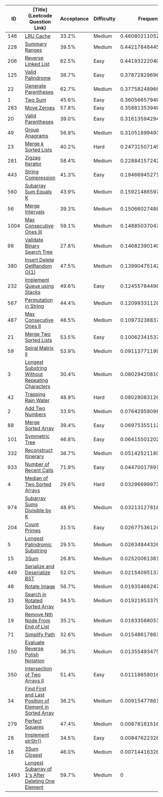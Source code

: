 |ID|[Title](Leetcode Question Link)|Acceptance|Difficulty|Frequency|
|----|-----|----|---|---|
|146|[LRU Cache]( https://leetcode.com/problems/lru-cache)|33.2%|Medium|0.46080211052317804|
|228|[Summary Ranges]( https://leetcode.com/problems/summary-ranges)|39.5%|Medium|0.44217848445366176|
|206|[Reverse Linked List]( https://leetcode.com/problems/reverse-linked-list)|62.5%|Easy|0.44193222040156394|
|125|[Valid Palindrome]( https://leetcode.com/problems/valid-palindrome)|36.7%|Easy|0.3787282969631441|
|22|[Generate Parentheses]( https://leetcode.com/problems/generate-parentheses)|62.7%|Medium|0.37758248966083463|
|1|[Two Sum]( https://leetcode.com/problems/two-sum)|45.6%|Easy|0.36056657949055176|
|283|[Move Zeroes]( https://leetcode.com/problems/move-zeroes)|57.8%|Easy|0.3588135394901179|
|20|[Valid Parentheses]( https://leetcode.com/problems/valid-parentheses)|39.0%|Easy|0.3161359429418766|
|49|[Group Anagrams]( https://leetcode.com/problems/group-anagrams)|56.9%|Medium|0.310518994932053|
|23|[Merge k Sorted Lists]( https://leetcode.com/problems/merge-k-sorted-lists)|40.2%|Hard|0.24731507149363313|
|281|[Zigzag Iterator]( https://leetcode.com/problems/zigzag-iterator)|58.4%|Medium|0.22884157242884745|
|443|[String Compression]( https://leetcode.com/problems/string-compression)|41.3%|Easy|0.19466945271128616|
|560|[Subarray Sum Equals K]( https://leetcode.com/problems/subarray-sum-equals-k)|43.9%|Medium|0.1592148659754748|
|56|[Merge Intervals]( https://leetcode.com/problems/merge-intervals)|39.3%|Medium|0.1506602748874898|
|1004|[Max Consecutive Ones III]( https://leetcode.com/problems/max-consecutive-ones-iii)|59.1%|Medium|0.14885037047435706|
|98|[Validate Binary Search Tree]( https://leetcode.com/problems/validate-binary-search-tree)|27.8%|Medium|0.14682390140626445|
|380|[Insert Delete GetRandom O(1)]( https://leetcode.com/problems/insert-delete-getrandom-o1)|47.5%|Medium|0.13990475142949543|
|232|[Implement Queue using Stacks]( https://leetcode.com/problems/implement-queue-using-stacks)|49.6%|Easy|0.12455784498557357|
|567|[Permutation in String]( https://leetcode.com/problems/permutation-in-string)|44.4%|Medium|0.12099331128663167|
|487|[Max Consecutive Ones II]( https://leetcode.com/problems/max-consecutive-ones-ii)|48.5%|Medium|0.10973238837921641|
|21|[Merge Two Sorted Lists]( https://leetcode.com/problems/merge-two-sorted-lists)|53.5%|Easy|0.10062341537355711|
|59|[Spiral Matrix II]( https://leetcode.com/problems/spiral-matrix-ii)|53.9%|Medium|0.09113771199852426|
|3|[Longest Substring Without Repeating Characters]( https://leetcode.com/problems/longest-substring-without-repeating-characters)|30.4%|Medium|0.080294208103556|
|42|[Trapping Rain Water]( https://leetcode.com/problems/trapping-rain-water)|48.9%|Hard|0.08028083126080282|
|2|[Add Two Numbers]( https://leetcode.com/problems/add-two-numbers)|33.9%|Medium|0.07642959098535268|
|88|[Merge Sorted Array]( https://leetcode.com/problems/merge-sorted-array)|39.4%|Easy|0.0697535511282702|
|101|[Symmetric Tree]( https://leetcode.com/problems/symmetric-tree)|46.8%|Easy|0.06415501202452933|
|332|[Reconstruct Itinerary]( https://leetcode.com/problems/reconstruct-itinerary)|36.7%|Medium|0.05142521180743711|
|933|[Number of Recent Calls]( https://leetcode.com/problems/number-of-recent-calls)|71.9%|Easy|0.04470017891790688|
|4|[Median of Two Sorted Arrays]( https://leetcode.com/problems/median-of-two-sorted-arrays)|29.6%|Hard|0.032966999734600134|
|974|[Subarray Sums Divisible by K]( https://leetcode.com/problems/subarray-sums-divisible-by-k)|48.9%|Medium|0.03213127818279325|
|204|[Count Primes]( https://leetcode.com/problems/count-primes)|31.5%|Easy|0.026775361248112174|
|5|[Longest Palindromic Substring]( https://leetcode.com/problems/longest-palindromic-substring)|29.5%|Medium|0.02634844326401841|
|15|[3Sum]( https://leetcode.com/problems/3sum)|26.8%|Medium|0.025200613617298306|
|449|[Serialize and Deserialize BST]( https://leetcode.com/problems/serialize-and-deserialize-bst)|52.0%|Medium|0.021540951371383166|
|48|[Rotate Image]( https://leetcode.com/problems/rotate-image)|56.7%|Medium|0.019354662474288496|
|33|[Search in Rotated Sorted Array]( https://leetcode.com/problems/search-in-rotated-sorted-array)|34.5%|Medium|0.019219533793635182|
|19|[Remove Nth Node From End of List]( https://leetcode.com/problems/remove-nth-node-from-end-of-list)|35.2%|Medium|0.018335680533090114|
|71|[Simplify Path]( https://leetcode.com/problems/simplify-path)|32.6%|Medium|0.015486178630494266|
|150|[Evaluate Reverse Polish Notation]( https://leetcode.com/problems/evaluate-reverse-polish-notation)|36.3%|Medium|0.01355493475171521|
|350|[Intersection of Two Arrays II]( https://leetcode.com/problems/intersection-of-two-arrays-ii)|51.4%|Easy|0.011188580169130736|
|34|[Find First and Last Position of Element in Sorted Array]( https://leetcode.com/problems/find-first-and-last-position-of-element-in-sorted-array)|36.2%|Medium|0.00915477861600125|
|279|[Perfect Squares]( https://leetcode.com/problems/perfect-squares)|47.4%|Medium|0.008781615160384712|
|28|[Implement strStr()]( https://leetcode.com/problems/implement-strstr)|34.5%|Easy|0.008476223285653011|
|16|[3Sum Closest]( https://leetcode.com/problems/3sum-closest)|46.0%|Medium|0.00714416326666986|
|1493|[Longest Subarray of 1's After Deleting One Element]( https://leetcode.com/problems/longest-subarray-of-1s-after-deleting-one-element)|59.7%|Medium|0|
